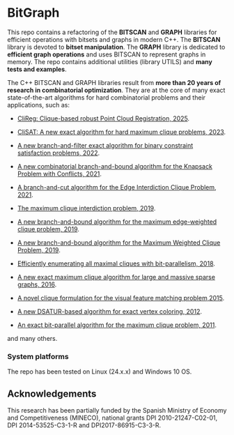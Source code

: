 # BitGraph

This repo contains a refactoring of the **BITSCAN** and **GRAPH** libraries for efficient operations with bitsets and graphs in modern C++. The **BITSCAN** library is devoted to **bitset manipulation**. The **GRAPH** library is dedicated to **efficient graph operations** and uses BITSCAN to represent graphs in memory. The repo contains additional utilities (library UTILS) and **many tests and examples**.

The C++ BITSCAN and GRAPH libraries result from **more than 20 years of research in combinatorial optimization**. They are at the core of many exact state-of-the-art algorithms for hard combinatorial problems and their applications, such as:

*   [CliReg: Clique-based robust Point Cloud Registration, 2025](https://ieeexplore.ieee.org/abstract/document/10892261).
    
*   [CliSAT: A new exact algorithm for hard maximum clique problems, 2023](https://www.sciencedirect.com/science/article/pii/S0377221722008165).
    
*   [A new branch-and-filter exact algorithm for binary constraint satisfaction problems, 2022](https://www.sciencedirect.com/science/article/pii/S0377221722008165).
    
*   [A new combinatorial branch-and-bound algorithm for the Knapsack Problem with Conflicts, 2021](https://www.sciencedirect.com/science/article/pii/S0377221720306342).
    
*   [A branch-and-cut algorithm for the Edge Interdiction Clique Problem, 2021](https://www.sciencedirect.com/science/article/pii/S0377221721000606).
    
*   [The maximum clique interdiction problem, 2019](https://www.sciencedirect.com/science/article/pii/S0377221719301572).
    
*   [A new branch-and-bound algorithm for the maximum edge-weighted clique problem, 2019](https://www.sciencedirect.com/science/article/pii/S0377221719303054).
    
*   [A new branch-and-bound algorithm for the Maximum Weighted Clique Problem, 2019](https://www.sciencedirect.com/science/article/pii/S0305054819301303?casa_token=G7GLiCVG0xsAAAAA:pEzTarl2ldBHgkG7PSp9s4Mg-idPrMXgaBkD22mTy9Xn20YrBd7rEPA7Xuoiljq6aekFwrlEeQ).
    
*   [Efficiently enumerating all maximal cliques with bit-parallelism, 2018](https://www.sciencedirect.com/science/article/pii/S0305054817302988?casa_token=OqTK-OLIIhgAAAAA:aL1pUr8qPNJeYqPqJn6xLiWeEcsBQxeaPL7Sev3MJa3Dk0Mm_ZxjXxVd9XDKkqL8RsUMIxjK6A).
    
*   [A new exact maximum clique algorithm for large and massive sparse graphs, 2016](https://www.sciencedirect.com/science/article/pii/S0305054815001884).
    
*   [A novel clique formulation for the visual feature matching problem,2015](https://link.springer.com/article/10.1007/s10489-015-0646-1).
    
*   [A new DSATUR-based algorithm for exact vertex coloring, 2012](https://www.sciencedirect.com/science/article/pii/S0305054811002966?casa_token=5udkYhvrMEsAAAAA:ygKzz7_FVTd832UxriFawzx1E26R6g6vWGb-Nx5gUMHZpOofl4GnZURf0pEMMMs6JEkBPilZqA).
    
*   [An exact bit-parallel algorithm for the maximum clique problem, 2011](https://www.sciencedirect.com/science/article/pii/S0305054810001504?casa_token=ss__gBPlWVIAAAAA:-slFv5Gkx-DGHDovu8oguVEqO-eP9dl8xQtQjuUKP8VoOmANOVMh4DoJi6Jj_kkC5xmQ-fIJNg).
    

and many others.

### System platforms

The repo has been tested on Linux (24.x.x) and Windows 10 OS.

## Acknowledgements

This research has been partially funded by the Spanish Ministry of Economy and Competitiveness (MINECO), national grants DPI 2010-21247-C02-01, DPI 2014-53525-C3-1-R and DPI2017-86915-C3-3-R.
